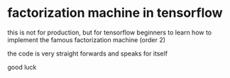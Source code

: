 # factorization machine in tensorflow

this is not for production, but for tensorflow beginners to learn how to implement the famous factorization machine (order 2)

the code is very straight forwards and speaks for itself


good luck
